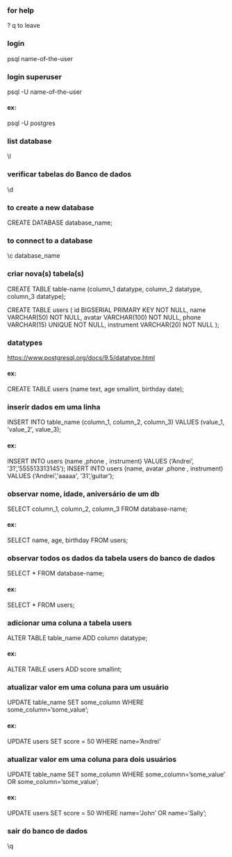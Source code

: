 ### for help

\?
q to leave

### login

psql name-of-the-user

### login superuser

psql -U name-of-the-user

#### ex:

psql -U postgres

### list database

\l

### verificar tabelas do Banco de dados

\d

### to create a new database

CREATE DATABASE database_name;

### to connect to a database

\c database_name

### criar nova(s) tabela(s)

CREATE TABLE table-name (column_1 datatype, column_2 datatype, column_3 datatype);

CREATE TABLE users (
id BIGSERIAL PRIMARY KEY NOT NULL,
name VARCHAR(50) NOT NULL,
avatar VARCHAR(100) NOT NULL,
phone VARCHAR(15) UNIQUE NOT NULL,
instrument VARCHAR(20) NOT NULL
);

### datatypes

https://www.postgresql.org/docs/9.5/datatype.html

#### ex:

CREATE TABLE users (name text, age smallint, birthday date);

### inserir dados em uma linha
INSERT INTO table_name (column_1, column_2, column_3) VALUES (value_1, ’value_2’, value_3);

#### ex:
INSERT INTO users (name ,phone , instrument) VALUES (‘Andrei’, ’31’,’555513313145’);
INSERT INTO users (name, avatar ,phone , instrument) VALUES (‘Andrei’,'aaaaa', ’31’,’guitar’);

### observar nome, idade, aniversário de um db

SELECT column_1, column_2, column_3 FROM database-name;

#### ex:

SELECT name, age, birthday FROM users;

### observar todos os dados da tabela users do banco de dados

SELECT \* FROM database-name;

#### ex:

SELECT \* FROM users;

### adicionar uma coluna a tabela users

ALTER TABLE table_name ADD column datatype;

#### ex:

ALTER TABLE users ADD score smallint;

### atualizar valor em uma coluna para um usuário

UPDATE table_name SET some_column WHERE some_column=’some_value’;

#### ex:

UPDATE users SET score = 50 WHERE name=’Andrei’

### atualizar valor em uma coluna para dois usuários

UPDATE table_name SET some_column WHERE some_column=’some_value’ OR some_column=’some_value’;

#### ex:

UPDATE users SET score = 50 WHERE name=’John’ OR name=’Sally’;

### sair do banco de dados

\q

